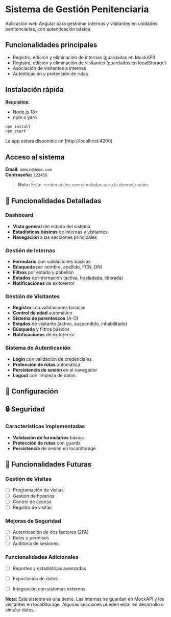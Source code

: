 # Sistema de Gestión Penitenciaria

Aplicación web Angular para gestionar internas y visitantes en unidades penitenciarias, con autenticación básica.

## Funcionalidades principales
- Registro, edición y eliminación de internas (guardadas en MockAPI)
- Registro, edición y eliminación de visitantes (guardados en localStorage)
- Asociación de visitantes a internas
- Autenticación y protección de rutas

## Instalación rápida

**Requisitos:**
- Node.js 18+
- npm o yarn
```bash
npm install
npm start
```

La app estará disponible en [http://localhost:4200]

## Acceso al sistema

**Email:** `admin@demo.com`  
**Contraseña:** `123456`

> **Nota:** Estas credenciales son simuladas para la demostración.

## 📱 Funcionalidades Detalladas

### Dashboard
- **Vista general** del estado del sistema
- **Estadísticas básicas** de internas y visitantes
- **Navegación** a las secciones principales

### Gestión de Internas
- **Formulario** con validaciones básicas
- **Búsqueda** por nombre, apellido, FCN, DNI
- **Filtros** por estado y pabellón
- **Estados** de internación (activa, trasladada, liberada)
- **Notificaciones** de éxito/error

### Gestión de Visitantes
- **Registro** con validaciones básicas
- **Control de edad** automático
- **Sistema de parentescos** (A-O)
- **Estados** de visitante (activo, suspendido, inhabilitado)
- **Búsqueda** y filtros básicos
- **Notificaciones** de éxito/error

### Sistema de Autenticación
- **Login** con validación de credenciales
- **Protección de rutas** automática
- **Persistencia de sesión** en el navegador
- **Logout** con limpieza de datos

## 🔧 Configuración


## 🔒 Seguridad

### Características Implementadas
- **Validación de formularios** básica
- **Protección de rutas** con guards
- **Persistencia** de sesión en localStorage



## 🚧 Funcionalidades Futuras

### Gestión de Visitas
- [ ] Programación de visitas
- [ ] Gestión de horarios
- [ ] Control de acceso
- [ ] Registro de visitas

### Mejoras de Seguridad
- [ ] Autenticación de dos factores (2FA)
- [ ] Roles y permisos
- [ ] Auditoría de sesiones

### Funcionalidades Adicionales
- [ ] Reportes y estadísticas avanzadas
- [ ] Exportación de datos
- [ ] Integración con sistemas externos



**Nota:**
Este sistema es una demo. Las internas se guardan en MockAPI y los visitantes en localStorage. Algunas secciones pueden estar en desarrollo o simular datos.